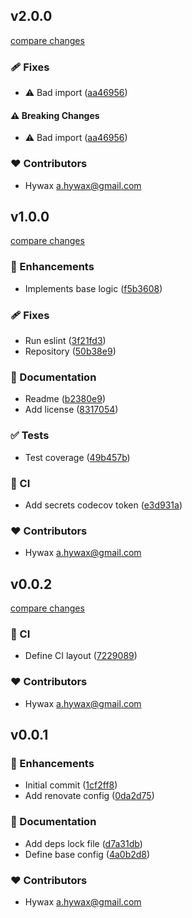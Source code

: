 
## v2.0.0

[compare changes](https://github.com/hywax/muuto/compare/v1.0.0...v2.0.0)

### 🩹 Fixes

- ⚠️  Bad import ([aa46956](https://github.com/hywax/muuto/commit/aa46956))

#### ⚠️ Breaking Changes

- ⚠️  Bad import ([aa46956](https://github.com/hywax/muuto/commit/aa46956))

### ❤️ Contributors

- Hywax <a.hywax@gmail.com>

## v1.0.0

[compare changes](https://github.com/hywax/muuto/compare/v0.0.2...v1.0.0)

### 🚀 Enhancements

- Implements base logic ([f5b3608](https://github.com/hywax/muuto/commit/f5b3608))

### 🩹 Fixes

- Run eslint ([3f21fd3](https://github.com/hywax/muuto/commit/3f21fd3))
- Repository ([50b38e9](https://github.com/hywax/muuto/commit/50b38e9))

### 📖 Documentation

- Readme ([b2380e9](https://github.com/hywax/muuto/commit/b2380e9))
- Add license ([8317054](https://github.com/hywax/muuto/commit/8317054))

### ✅ Tests

- Test coverage ([49b457b](https://github.com/hywax/muuto/commit/49b457b))

### 🤖 CI

- Add secrets codecov token ([e3d931a](https://github.com/hywax/muuto/commit/e3d931a))

### ❤️ Contributors

- Hywax <a.hywax@gmail.com>

## v0.0.2

[compare changes](https://github.com/hywax/mutto/compare/v0.0.1...v0.0.2)

### 🤖 CI

- Define CI layout ([7229089](https://github.com/hywax/mutto/commit/7229089))

### ❤️ Contributors

- Hywax <a.hywax@gmail.com>

## v0.0.1


### 🚀 Enhancements

- Initial commit ([1cf2ff8](https://github.com/hywax/mutto/commit/1cf2ff8))
- Add renovate config ([0da2d75](https://github.com/hywax/mutto/commit/0da2d75))

### 📖 Documentation

- Add deps lock file ([d7a31db](https://github.com/hywax/mutto/commit/d7a31db))
- Define base config ([4a0b2d8](https://github.com/hywax/mutto/commit/4a0b2d8))

### ❤️ Contributors

- Hywax <a.hywax@gmail.com>

